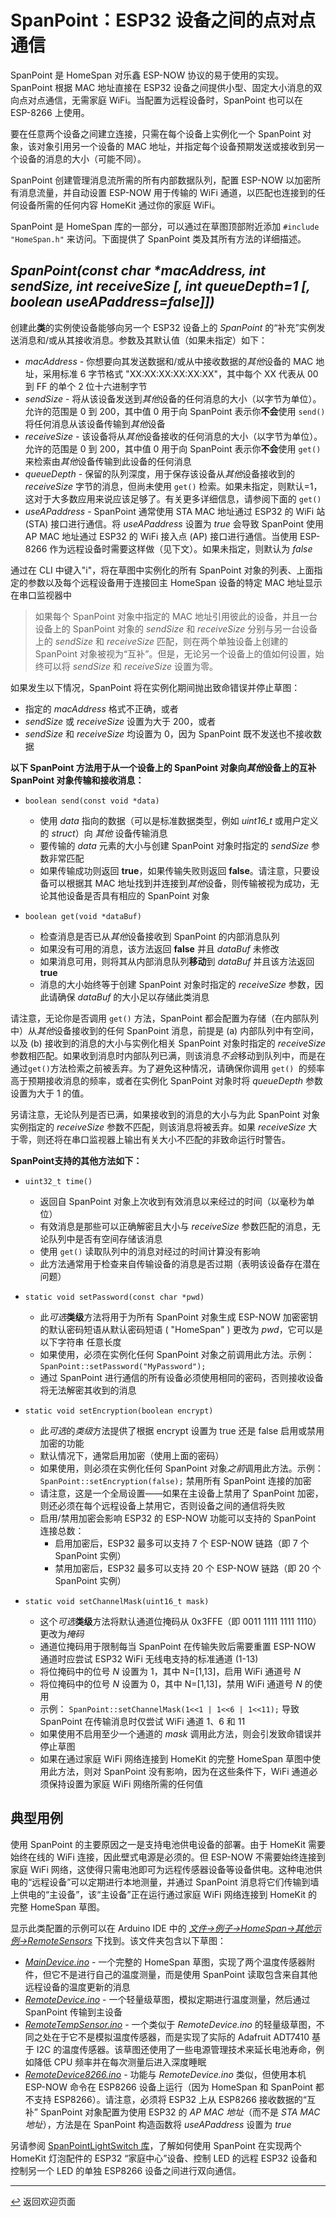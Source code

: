 <!--  原文时间：2024.3.8，校对时间：2025.2.27  -->

# SpanPoint：ESP32 设备之间的点对点通信

SpanPoint 是 HomeSpan 对乐鑫 ESP-NOW 协议的易于使用的实现。SpanPoint 根据 MAC 地址直接在 ESP32 设备之间提供小型、固定大小消息的双向点对点通信，无需家庭 WiFi。当配置为远程设备时，SpanPoint 也可以在 ESP-8266 上使用。

要在任意两个设备之间建立连接，只需在每个设备上实例化一个 SpanPoint 对象，该对象引用另一个设备的 MAC 地址，并指定每个设备预期发送或接收到另一个设备的消息的大小（可能不同）。

SpanPoint 创建管理消息流所需的所有内部数据队列，配置 ESP-NOW 以加密所有消息流量，并自动设置 ESP-NOW 用于传输的 WiFi 通道，以匹配也连接到的任何设备所需的任何内容 HomeKit 通过你的家庭 WiFi。

SpanPoint 是 HomeSpan 库的一部分，可以通过在草图顶部附近添加 `#include "HomeSpan.h"` 来访问。下面提供了 SpanPoint 类及其所有方法的详细描述。

## *SpanPoint(const char \*macAddress, int sendSize, int receiveSize [, int queueDepth=1 [, boolean useAPaddress=false]])*

创建此**类**的实例使设备能够向另一个 ESP32 设备上的 *SpanPoint* 的“补充”实例发送消息和/或从其接收消息。参数及其默认值（如果未指定）如下：

   * *macAddress* - 你想要向其发送数据和/或从中接收数据的*其他*设备的 MAC 地址，采用标准 6 字节格式 "XX:XX:XX:XX:XX:XX"，其中每个 XX 代表从 00 到 FF 的单个 2 位十六进制字节
   * *sendSize* - 将从该设备发送到*其他*设备的任何消息的大小（以字节为单位）。允许的范围是 0 到 200，其中值 0 用于向 SpanPoint 表示你**不会**使用 `send()` 将任何消息从该设备传输到*其他*设备
   * *receiveSize* - 该设备将从*其他*设备接收的任何消息的大小（以字节为单位）。允许的范围是 0 到 200，其中值 0 用于向 SpanPoint 表示你**不会**使用 `get()` 来检索由*其他*设备传输到此设备的任何消息
   * *queueDepth* - 保留的队列深度，用于保存该设备从*其他*设备接收到的 *receiveSize* 字节的消息，但尚未使用 `get()` 检索。如果未指定，则默认=1，这对于大多数应用来说应该足够了。有关更多详细信息，请参阅下面的 `get()`
   * *useAPaddress* - SpanPoint 通常使用 STA MAC 地址通过 ESP32 的 WiFi 站 (STA) 接口进行通信。将 *useAPaddress* 设置为 *true* 会导致 SpanPoint 使用 AP MAC 地址通过 ESP32 的 WiFi 接入点 (AP) 接口进行通信。当使用 ESP-8266 作为远程设备时需要这样做（见下文）。如果未指定，则默认为 *false*

通过在 CLI 中键入"i"，将在草图中实例化的所有 SpanPoint 对象的列表、上面指定的参数以及每个远程设备用于连接回主 HomeSpan 设备的特定 MAC 地址显示在串口监视器中

> 如果每个 SpanPoint 对象中指定的 MAC 地址引用彼此的设备，并且一台设备上的 SpanPoint 对象的 *sendSize* 和 *receiveSize* 分别与另一台设备上的 *sendSize* 和 *receiveSize* 匹配，则在两个单独设备上创建的 SpanPoint 对象被视为“互补”。但是，无论另一个设备上的值如何设置，始终可以将 *sendSize* 和 *receiveSize* 设置为零。

如果发生以下情况，SpanPoint 将在实例化期间抛出致命错误并停止草图：
   * 指定的 *macAddress* 格式不正确，或者
   * *sendSize* 或 *receiveSize* 设置为大于 200，或者
   * *sendSize* 和 *receiveSize* 均设置为 0，因为 SpanPoint 既不发送也不接收数据
   
**以下 SpanPoint 方法用于从一个设备上的 SpanPoint 对象向*其他*设备上的互补 SpanPoint 对象传输和接收消息：**

* `boolean send(const void *data)`

   * 使用 *data* 指向的数据（可以是标准数据类型，例如 *uint16_t* 或用户定义的 *struct*）向 *其他* 设备传输消息
   * 要传输的 *data* 元素的大小与创建 SpanPoint 对象时指定的 *sendSize* 参数非常匹配
   * 如果传输成功则返回 **true**，如果传输失败则返回 **false**。请注意，只要设备可以根据其 MAC 地址找到并连接到*其他*设备，则传输被视为成功，无论其他设备是否具有相应的 SpanPoint 对象
  
* `boolean get(void *dataBuf)`

   * 检查消息是否已从*其他*设备接收到 SpanPoint 的内部消息队列
   * 如果没有可用的消息，该方法返回 **false** 并且 *dataBuf* 未修改
   * 如果消息可用，则将其从内部消息队列**移动**到 *dataBuf* 并且该方法返回 **true**
   * 消息的大小始终等于创建 SpanPoint 对象时指定的 *receiveSize* 参数，因此请确保 *dataBuf* 的大小足以存储此类消息

请注意，无论你是否调用 `get()` 方法，SpanPoint 都会配置为存储（在内部队列中）从*其他*设备接收到的任何 SpanPoint 消息，前提是 (a) 内部队列中有空间，以及 (b) 接收到的消息的大小与实例化相关 SpanPoint 对象时指定的 *receiveSize* 参数相匹配。如果收到消息时内部队列已满，则该消息*不会*移动到队列中，而是在通过`get()`方法检索之前被丢弃。为了避免这种情况，请确保你调用 `get() `的频率高于预期接收消息的频率，或者在实例化 SpanPoint 对象时将 *queueDepth* 参数设置为大于 1 的值。

另请注意，无论队列是否已满，如果接收到的消息的大小与为此 SpanPoint 对象实例指定的 *receiveSize* 参数不匹配，则该消息将被丢弃。如果 *receiveSize* 大于零，则还将在串口监视器上输出有关大小不匹配的非致命运行时警告。

**SpanPoint支持的其他方法如下：**

* `uint32_t time()`

   * 返回自 SpanPoint 对象上次收到有效消息以来经过的时间（以毫秒为单位）
   * 有效消息是那些可以正确解密且大小与 *receiveSize* 参数匹配的消息，无论队列中是否有空间存储该消息
   * 使用 `get()` 读取队列中的消息对经过的时间计算没有影响
   * 此方法通常用于检查来自传输设备的消息是否过期（表明该设备存在潜在问题）

* `static void setPassword(const char *pwd)`

   * 此*可选***类级**方法将用于为所有 SpanPoint 对象生成 ESP-NOW 加密密钥的默认密码短语从默认密码短语 ( "HomeSpan" ) 更改为 *pwd*，它可以是以下字符串 任意长度
   * 如果使用，必须在实例化任何 SpanPoint 对象之前调用此方法。示例： `SpanPoint::setPassword("MyPassword");`
   * 通过 SpanPoint 进行通信的所有设备必须使用相同的密码，否则接收设备将无法解密其收到的消息


* `static void setEncryption(boolean encrypt)`

  * 此*可选*的*类级*方法提供了根据 encrypt 设置为 true 还是 false 启用或禁用加密的功能
  * 默认情况下，通常启用加密（使用上面的密码）
  * 如果使用，则必须在实例化任何 SpanPoint 对象*之前*调用此方法。示例：`SpanPoint::setEncryption(false);` 禁用所有 SpanPoint 连接的加密
  * 请注意，这是一个全局设置——如果在主设备上禁用了 SpanPoint 加密，则还必须在每个远程设备上禁用它，否则设备之间的通信将失败
  * 启用/禁用加密会影响 ESP32 的 ESP-NOW 功能可以支持的 SpanPoint 连接总数：
    * 启用加密后，ESP32 最多可以支持 7 个 ESP-NOW 链路（即 7 个 SpanPoint 实例）
    * 禁用加密后，ESP32 最多可以支持 20 个 ESP-NOW 链路（即 20 个 SpanPoint 实例）


* `static void setChannelMask(uint16_t mask)`

   * 这个*可选***类级**方法将默认通道位掩码从 0x3FFE（即 0011 1111 1111 1110）更改为*掩码*
   * 通道位掩码用于限制每当 SpanPoint 在传输失败后需要重置 ESP-NOW 通道时应尝试 ESP32 WiFi 无线电支持的标准通道 (1-13)
   * 将位掩码中的位号 *N* 设置为 1，其中 N=[1,13]，启用 WiFi 通道号 *N*
   * 将位掩码中的位号 *N* 设置为 0，其中 N=[1,13]，禁用 WiFi 通道号 *N* 的使用
   * 示例： `SpanPoint::setChannelMask(1<<1 | 1<<6 | 1<<11);` 导致 SpanPoint 在传输消息时仅尝试 WiFi 通道 1、6 和 11
   * 如果使用不启用至少一个通道的 *mask* 调用此方法，则会引发致命错误并停止草图
   * 如果在通过家庭 WiFi 网络连接到 HomeKit 的完整 HomeSpan 草图中使用此方法，则对 SpanPoint 没有影响，因为在这些条件下，WiFi 通道必须保持设置为家庭 WiFi 网络所需的任何值

## 典型用例

使用 SpanPoint 的主要原因之一是支持电池供电设备的部署。由于 HomeKit 需要始终在线的 WiFi 连接，因此壁式电源是必须的。但 ESP-NOW 不需要始终连接到家庭 WiFi 网络，这使得只需电池即可为远程传感器设备等设备供电。这种电池供电的“远程设备”可以定期进行本地测量，并通过 SpanPoint 消息将它们传输到墙上供电的“主设备”，该“主设备”正在运行通过家庭 WiFi 网络连接到 HomeKit 的完整 HomeSpan 草图。

显示此类配置的示例可以在 Arduino IDE 中的 [*文件→例子→HomeSpan→其他示例→RemoteSensors*](../examples/Other%20Examples/RemoteSensors) 下找到。该文件夹包含以下草图：

* [*MainDevice.ino*](https://github.com/abackup/HomeSpan-Chinese/blob/master/examples/Other%20Examples/RemoteSensors/MainDevice/MainDevice.ino) - 一个完整的 HomeSpan 草图，实现了两个温度传感器附件，但它不是进行自己的温度测量，而是使用 SpanPoint 读取包含来自其他远程设备的温度更新的消息
* [*RemoteDevice.ino*](https://github.com/abackup/HomeSpan-Chinese/blob/master/examples/Other%20Examples/RemoteSensors/RemoteDevice/RemoteDevice.ino) - 一个轻量级草图，模拟定期进行温度测量，然后通过 SpanPoint 传输到主设备
* [*RemoteTempSensor.ino*](https://github.com/abackup/HomeSpan-Chinese/blob/master/examples/Other%20Examples/RemoteSensors/RemoteTempSensor/RemoteTempSensor.ino) - 一个类似于 *RemoteDevice.ino* 的轻量级草图，不同之处在于它不是模拟温度传感器，而是实现了实际的 Adafruit ADT7410 基于 I2C 的温度传感器。该草图还使用了一些电源管理技术来延长电池寿命，例如降低 CPU 频率并在每次测量后进入深度睡眠
* [*RemoteDevice8266.ino*](https://github.com/abackup/HomeSpan-Chinese/blob/master/examples/Other%20Examples/RemoteSensors/RemoteDevice8266/RemoteDevice8266.ino) - 功能与 *RemoteDevice.ino* 类似，但使用本机 ESP-NOW 命令在 ESP8266 设备上运行（因为 HomeSpan 和 SpanPoint 都不支持 ESP8266）。请注意，必须将 ESP32 上从 ESP8266 接收数据的“互补” SpanPoint 对象配置为使用 ESP32 的 *AP MAC 地址*（而不是 *STA MAC 地址*），方法是在 SpanPoint 构造函数将 *useAPaddress* 设置为 *true* 

另请参阅 [SpanPointLightSwitch 库](https://github.com/abackup/SpanPointLightSwitch-Chinese)，了解如何使用 SpanPoint 在实现两个 HomeKit 灯泡配件的 ESP32 “家庭中心”设备、控制 LED 的远程 ESP32 设备和控制另一个 LED 的单独 ESP8266 设备之间进行双向通信。

---

[↩️](../README.md#resources) 返回欢迎页面
